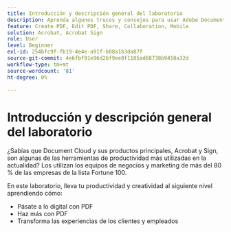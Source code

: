 ```yaml
---
title: Introducción y descripción general del laboratorio
description: Aprenda algunos trucos y consejos para usar Adobe Document Cloud
feature: Create PDF, Edit PDF, Share, Collaboration, Mobile
solution: Acrobat, Acrobat Sign
role: User
level: Beginner
exl-id: 254bfc9f-fb19-4e4e-a91f-b08a1b3da87f
source-git-commit: 4e6fbf91e96d26f9ee8f1105ad68738b9450a32d
workflow-type: tm+mt
source-wordcount: '81'
ht-degree: 0%

---
```


# Introducción y descripción general del laboratorio

¿Sabías que Document Cloud y sus productos principales, Acrobat y Sign, son algunas de las herramientas de productividad más utilizadas en la actualidad? Los utilizan los equipos de negocios y marketing de más del 80 % de las empresas de la lista Fortune 100.

En este laboratorio, lleva tu productividad y creatividad al siguiente nivel aprendiendo cómo:

* Pásate a lo digital con PDF
* Haz más con PDF
* Transforma las experiencias de los clientes y empleados
